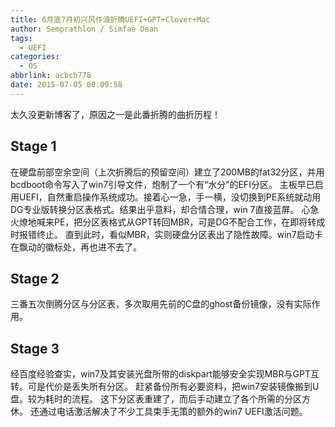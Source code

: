 ```yaml
---
title: 6月底7月初兴风作浪折腾UEFI+GPT+Clover+Mac
author: Semprathlon / Simfae Dean
tags:
  - UEFI
categories:
  - OS
abbrlink: acbcb778
date: 2015-07-05 00:09:58
---
```

太久没更新博客了，原因之一是此番折腾的曲折历程！

Stage 1
-----
在硬盘前部空余空间（上次折腾后的预留空间）建立了200MB的fat32分区，并用bcdboot命令写入了win7引导文件，炮制了一个有“水分”的EFI分区。
主板早已启用UEFI，自然重启操作系统成功。接着心一急，手一横，没切换到PE系统就动用DG专业版转换分区表格式。结果出乎意料，却合情合理，win 7直接蓝屏。
心急火燎地喊来PE，把分区表格式从GPT转回MBR，可是DG不配合工作，在即将转成时报错终止。
直到此时，看似MBR，实则硬盘分区表出了隐性故障。win7启动卡在飘动的徽标处，再也进不去了。

Stage 2
-----
三番五次倒腾分区与分区表，多次取用先前的C盘的ghost备份镜像，没有实际作用。

Stage 3
-----
经百度经验查实，win7及其安装光盘所带的diskpart能够安全实现MBR与GPT互转。可是代价是丢失所有分区。
赶紧备份所有必要资料，把win7安装镜像搬到U盘。较为耗时的流程。
这下分区表重建了，而后手动建立了各个所需的分区方休。
还通过电话激活解决了不少工具束手无策的额外的win7 UEFI激活问题。